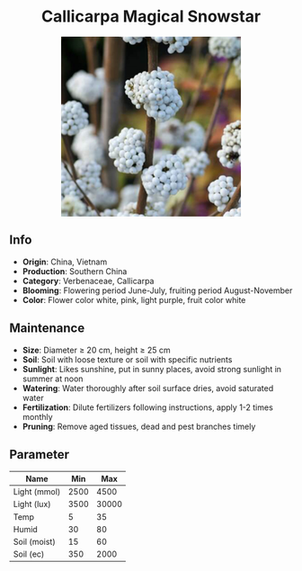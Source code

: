 <h1 align='center'>Callicarpa Magical Snowstar</h1>
<p align="center">
    <img 
        align='center'
        width='320'
        src="../images/callicarpa magical snowstar.png" 
        alt='Callicarpa Magical Snowstar' />
</p>

## Info

 - **Origin**: China, Vietnam
 - **Production**: Southern China
 - **Category**: Verbenaceae, Callicarpa
 - **Blooming**: Flowering period June-July, fruiting period August-November
 - **Color**: Flower color white, pink, light purple, fruit color white

## Maintenance

 - **Size**: Diameter ≥ 20 cm, height ≥ 25 cm
 - **Soil**: Soil with loose texture or soil with specific nutrients
 - **Sunlight**: Likes sunshine, put in sunny places, avoid strong sunlight in summer at noon
 - **Watering**: Water thoroughly after soil surface dries, avoid saturated water
 - **Fertilization**: Dilute fertilizers following instructions, apply 1-2 times monthly
 - **Pruning**: Remove aged tissues, dead and pest branches timely

## Parameter

| Name         | Min  | Max   |
|--------------|------|-------|
| Light (mmol) | 2500 | 4500  |
| Light (lux)  | 3500 | 30000 |
| Temp         | 5    | 35    |
| Humid        | 30   | 80    |
| Soil (moist) | 15   | 60    |
| Soil (ec)    | 350  | 2000  |